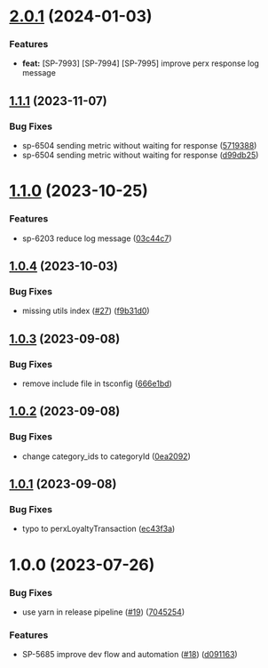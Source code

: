 # [2.0.1](https://github.com/onesiamsuperapp/spw-perxtech-api-client/compare/v1.1.1...v2.0.0) (2024-01-03)


### Features

* **feat:** [SP-7993] [SP-7994] [SP-7995] improve perx response log message

## [1.1.1](https://github.com/onesiamsuperapp/spw-perxtech-api-client/compare/v1.1.0...v1.1.1) (2023-11-07)


### Bug Fixes

* sp-6504 sending metric without waiting for response ([5719388](https://github.com/onesiamsuperapp/spw-perxtech-api-client/commit/5719388e18519031acf19cd5bc3a5f29b4bfb641))
* sp-6504 sending metric without waiting for response ([d99db25](https://github.com/onesiamsuperapp/spw-perxtech-api-client/commit/d99db2589080537c9aaa1248c67d9bca8a1aed25))

# [1.1.0](https://github.com/onesiamsuperapp/spw-perxtech-api-client/compare/v1.0.4...v1.1.0) (2023-10-25)


### Features

* sp-6203 reduce log message ([03c44c7](https://github.com/onesiamsuperapp/spw-perxtech-api-client/commit/03c44c7ac9f5aa87b7ea0e2c504cb03ac228ba1e))

## [1.0.4](https://github.com/onesiamsuperapp/spw-perxtech-api-client/compare/v1.0.3...v1.0.4) (2023-10-03)


### Bug Fixes

* missing utils index ([#27](https://github.com/onesiamsuperapp/spw-perxtech-api-client/issues/27)) ([f9b31d0](https://github.com/onesiamsuperapp/spw-perxtech-api-client/commit/f9b31d017df75dfb4ad8b9cf8f905af97cd2763c))

## [1.0.3](https://github.com/onesiamsuperapp/spw-perxtech-api-client/compare/v1.0.2...v1.0.3) (2023-09-08)


### Bug Fixes

* remove include file in tsconfig ([666e1bd](https://github.com/onesiamsuperapp/spw-perxtech-api-client/commit/666e1bd7f2299e4431e785b37d5f3a9d03ee6362))

## [1.0.2](https://github.com/onesiamsuperapp/spw-perxtech-api-client/compare/v1.0.1...v1.0.2) (2023-09-08)


### Bug Fixes

* change category_ids to categoryId ([0ea2092](https://github.com/onesiamsuperapp/spw-perxtech-api-client/commit/0ea20921735b68183d9e1a90a1df35a42871b001))

## [1.0.1](https://github.com/onesiamsuperapp/spw-perxtech-api-client/compare/v1.0.0...v1.0.1) (2023-09-08)


### Bug Fixes

* typo to perxLoyaltyTransaction ([ec43f3a](https://github.com/onesiamsuperapp/spw-perxtech-api-client/commit/ec43f3a88d31df3d59f67c9fde7b43e61d5f3026))

# 1.0.0 (2023-07-26)


### Bug Fixes

* use yarn in release pipeline ([#19](https://github.com/onesiamsuperapp/spw-perxtech-api-client/issues/19)) ([7045254](https://github.com/onesiamsuperapp/spw-perxtech-api-client/commit/7045254d36678b9cab2f17541b910ec4d56396a4))


### Features

* SP-5685 improve dev flow and automation  ([#18](https://github.com/onesiamsuperapp/spw-perxtech-api-client/issues/18)) ([d091163](https://github.com/onesiamsuperapp/spw-perxtech-api-client/commit/d0911634013580f6cf366b542ce7512c8bcf3064))
